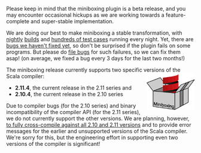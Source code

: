 
<!-- start here -->
<p>
<div class="paper">
  <p>Please keep in mind that the miniboxing plugin is a beta release, and you may encounter occasional hickups as we are working towards a feature-complete and super-stable implementation.</p>
  <p>We are doing our best to make miniboxing a stable transformation, with <a href="https://travis-ci.org/miniboxing/miniboxing-plugin" target="_blank">nightly</a> <a href="https://travis-ci.org/miniboxing/miniboxing-example" target="_blank">builds</a> and <a href="https://github.com/miniboxing/miniboxing-plugin/tree/wip/tests/correctness/resources/miniboxing/tests/compile" target="_blank">hundreds of test cases</a> running every night. Yet, there are <a href="https://github.com/miniboxing/miniboxing-plugin/issues?state=open" target="_blank">bugs we haven&#39;t fixed yet</a>, so don&#39;t be surprised if the plugin fails on some programs. But please do <a href="/issues.html" target="_blank">file bugs</a> for such failures, so we can fix them asap! (on average, we fixed a bug every 3 days for the last two months!)</p>
  <p>The miniboxing release currently supports two specific versions of the Scala compiler:
  <img src="/images/mbox.png" alt="paper" height="100px" align="right"/>
  <ul>
    <li><b>2.11.4</b>, the current release in the 2.11 series and</li>
    <li><b>2.10.4</b>, the current release in the 2.10 series</li>
  </ul></p>
  <p>Due to compiler bugs (for the 2.10 series) and binary incompatibility of the compiler API (for the 2.11 series), we do not currently support the other versions. We are planning, however, <a href="https://github.com/miniboxing/miniboxing-plugin/issues/140" target="_blank">to fully cross-compile against all 2.10 and 2.11 versions</a> and to provide error messages for the earlier and unsupported versions of the Scala compiler. We&#39;re sorry for this, but the engineering effort in supporting even two versions of the compiler is significant!</p>
</div>
</p>

